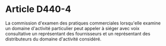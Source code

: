 # Article D440-4

La commission d'examen des pratiques commerciales lorsqu'elle examine un domaine d'activité particulier peut appeler à siéger avec voix consultative un représentant des fournisseurs et un représentant des distributeurs du domaine d'activité considéré.